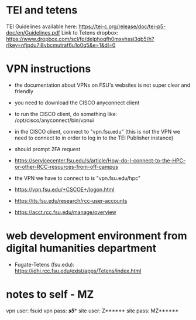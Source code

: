 # TEI and tetens
TEI Guidelines available here: https://tei-c.org/release/doc/tei-p5-doc/en/Guidelines.pdf
Link to Tetens dropbox: https://www.dropbox.com/scl/fo/delphoqfh0mxvhssi3qb5/h?rlkey=nfjpdu7i8vbcmutraf6u1o0q5&e=1&dl=0

# VPN instructions
- the documentation about VPNs on FSU's websites is not super clear and friendly
- you need to download the CISCO anyconnect client
- to run the CISCO client, do something like: /opt/cisco/anyconnect/bin/vpnui
- in the CISCO client, connect to "vpn.fsu.edu" (this is not the VPN we need to connect to in order to log in to the TEI Publisher instance)
- should prompt 2FA request

- https://servicecenter.fsu.edu/s/article/How-do-I-connect-to-the-HPC-or-other-RCC-resources-from-off-campus
- the VPN we have to connect to is "vpn.fsu.edu/hpc"
- https://vpn.fsu.edu/+CSCOE+/logon.html
- https://its.fsu.edu/research/rcc-user-accounts
- https://acct.rcc.fsu.edu/manage/overview

# web development environment from digital humanities department
- Fugate-Tetens (fsu.edu): https://idhi.rcc.fsu.edu/exist/apps/Tetens/index.html

# notes to self - MZ
vpn user: fsuid
vpn pass: *****s5******
site user: Z******
site pass: MZ******
